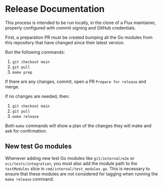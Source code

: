 # Release Documentation

This process is intended to be run locally, in the clone of a Flux maintainer,
properly configured with commit signing and GitHub credentials.

First, a preparation PR must be created bumping all the Go modules
from this repository that have changed since their latest version.

Run the following commands:

1. `git checkout main`
2. `git pull`
3. `make prep`

If there are any changes, commit, open a PR `Prepare for release` and merge.

If no changes are needed, then:

1. `git checkout main`
2. `git pull`
3. `make release`

Both `make` commands will show a plan of the changes they
will make and ask for confirmation.

## New test Go modules

Whenever adding new test Go modules like `git/internal/e2e` or `oci/tests/integration`,
you must also add the module path to the `testModules` slice in `cmd/internal/test_modules.go`.
This is necessary to ensure that these modules are not considered for tagging when running
the `make release` command.
